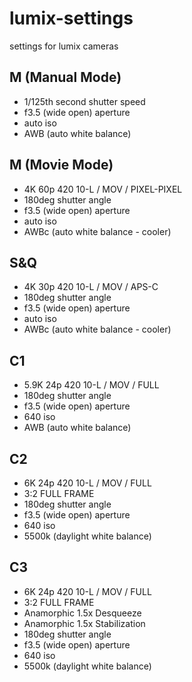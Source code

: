 # lumix-settings

settings for lumix cameras

## M (Manual Mode)

- 1/125th second shutter speed
- f3.5 (wide open) aperture
- auto iso
- AWB (auto white balance)

## M (Movie Mode)

- 4K 60p 420 10-L / MOV / PIXEL-PIXEL
- 180deg shutter angle
- f3.5 (wide open) aperture
- auto iso
- AWBc (auto white balance - cooler)

## S&Q

- 4K 30p 420 10-L / MOV / APS-C
- 180deg shutter angle
- f3.5 (wide open) aperture
- auto iso
- AWBc (auto white balance - cooler)
  
## C1

- 5.9K 24p 420 10-L / MOV / FULL
- 180deg shutter angle
- f3.5 (wide open) aperture
- 640 iso
- AWB (auto white balance)

## C2

- 6K 24p 420 10-L / MOV / FULL
- 3:2 FULL FRAME
- 180deg shutter angle
- f3.5 (wide open) aperture
- 640 iso
- 5500k (daylight white balance)

## C3

- 6K 24p 420 10-L / MOV / FULL
- 3:2 FULL FRAME
- Anamorphic 1.5x Desqueeze
- Anamorphic 1.5x Stabilization
- 180deg shutter angle
- f3.5 (wide open) aperture
- 640 iso
- 5500k (daylight white balance)
